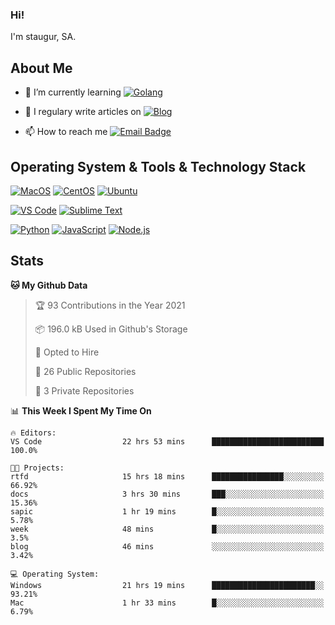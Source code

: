 ### Hi!

I'm staugur, SA.

## About Me

- 🌱 I’m currently learning [![Golang](https://img.shields.io/badge/-Go-7fd5ea?logo=go)](https:/golang.org/)

- 📝 I regulary write articles on [![Blog](https://img.shields.io/badge/-Blog-629ccd?style=for-the-badge&logo=python&logoColor=ffffff)](https://blog.saintic.com)

- 📫 How to reach me [![Email Badge](https://img.shields.io/badge/-email-c14438?style=for-the-badge&logo=Gmail&logoColor=ffffff)](mailto:me@tcw.im)

## Operating System & Tools & Technology Stack

[![MacOS](https://img.shields.io/badge/macOS-Catalina-292e33?style=flat-square&logo=apple&logoColor=ffffff)](https://www.apple.com/macos/catalina/)
[![CentOS](https://img.shields.io/badge/CentOS-7.0-292e33?style=flat-square&logo=CentOS&logoColor=)](https://www.centos.org/)
[![Ubuntu](https://img.shields.io/badge/Ubuntu-18-292e33?style=flat-square&logo=Ubuntu&logoColor=e95420)](https://www.ubuntu.com/)

[![VS Code](https://img.shields.io/badge/IDE-VSCode-292e33?style=flat-square&logo=Visual-studio-code)](https://code.visualstudio.com/)
[![Sublime Text](https://img.shields.io/badge/IDE-SublimeText-black?style=flat-square&logo=Sublime+Text)](https://www.sublimetext.com/)


[![Python](https://img.shields.io/badge/-Python-3776AB?style=flat-square&logo=python&logoColor=ffffff)](https://www.python.org/)
[![JavaScript](https://img.shields.io/badge/-JavaScript-%23F7DF1C?style=flat-square&logo=javascript&logoColor=000000&labelColor=%23F7DF1C&color=%23FFCE5A)](https://www.javascript.com/)
[![Node.js](https://img.shields.io/badge/-Node.js-00ADD8?style=flat-square&logo=node.js&logoColor=ffffff)](https://nodejs.org/)

## Stats

<!--START_SECTION:waka-->
**🐱 My Github Data** 

> 🏆 93 Contributions in the Year 2021
 > 
> 📦 196.0 kB Used in Github's Storage 
 > 
> 💼 Opted to Hire
 > 
> 📜 26 Public Repositories 
 > 
> 🔑 3 Private Repositories  
 > 
📊 **This Week I Spent My Time On** 

```text
🔥 Editors: 
VS Code                  22 hrs 53 mins      █████████████████████████   100.0%

🐱‍💻 Projects: 
rtfd                     15 hrs 18 mins      ████████████████░░░░░░░░░   66.92% 
docs                     3 hrs 30 mins       ███░░░░░░░░░░░░░░░░░░░░░░   15.36% 
sapic                    1 hr 19 mins        █░░░░░░░░░░░░░░░░░░░░░░░░   5.78% 
week                     48 mins             █░░░░░░░░░░░░░░░░░░░░░░░░   3.5% 
blog                     46 mins             ░░░░░░░░░░░░░░░░░░░░░░░░░   3.42%

💻 Operating System: 
Windows                  21 hrs 19 mins      ███████████████████████░░   93.21% 
Mac                      1 hr 33 mins        █░░░░░░░░░░░░░░░░░░░░░░░░   6.79%

```


<!--END_SECTION:waka-->
